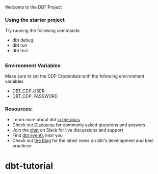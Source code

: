 Welcome to the DBT Project

### Using the starter project

Try running the following commands:
- dbt debug
- dbt run
- dbt test

## 

### Environment Variables
Make sure to set the CDP Credentials with the following environment variables
- DBT_CDP_USER
- DBT_CDP_PASSWORD


### Resources:
- Learn more about dbt [in the docs](https://docs.getdbt.com/docs/introduction)
- Check out [Discourse](https://discourse.getdbt.com/) for commonly asked questions and answers
- Join the [chat](https://community.getdbt.com/) on Slack for live discussions and support
- Find [dbt events](https://events.getdbt.com) near you
- Check out [the blog](https://blog.getdbt.com/) for the latest news on dbt's development and best practices
# dbt-tutorial
